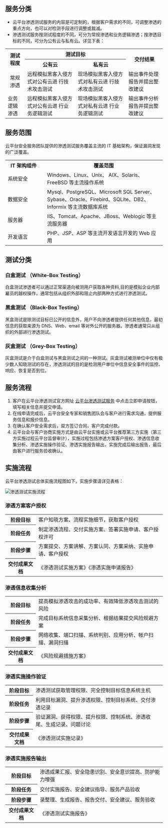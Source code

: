 ## 服务分类
- 云平台渗透测试服务的内容是可定制的，根据客户需求的不同，可调整渗透的重点方向，也可以对检测手段进行调整或裁减。
- 渗透测试服务按测试程度的不同，可分为常规渗透和业务逻辑渗透；按渗透目标的不同，可分为公有云与私有云。详见下表：

<table>
<tr align=center>
<th rowspan="2"> <b>测试程度</b>  </th>
<th colspan="2" > <b>测试目标</b> </th>
<th rowspan="2"> <b>交付结果</b></th>
</tr>
<tr align=center>
<th><b>公有云</b></th>
<th><b>私有云</b></th>
</tr>
<tr>
<td align=center>常规渗透</td>
<td>远程模拟黑客入侵方式对公有云进
行技术攻击测试</td>
<td>现场模拟黑客入侵方式对私有云进
行技术攻击测试</td>
<td>输出事件处理报告并提出整改建议</td>
</tr>
<tr>
<td>业务逻辑渗透</td>
<td>远程模拟黑客入侵方式对公有云进
行业务逻辑测试</td>
<td>现场模拟黑客入侵方式对私有云进
行业务逻辑测试</td>
<td>输出事件分析报告并提出整改建议</td>
</tr>
</table>

## 服务范围
云平台安全服务团队提供的渗透测试服务覆盖主流的 IT 基础架构，保证漏洞发现的广泛覆盖。
<table>
<tbody><tr>
<th width=110> <b>IT 架构组件</b>  </th>
<th  > <b>覆盖范围</b> </th>
</tr>
<tr>
<td>系统安全</td>
<td>Windows、Linux、Unix、 AIX、Solaris、FreeBSD 等主流操作系统</td>
</tr>
<tr>
<td>数据安全</td>
<td>Mysql、PostgreSQL、Microsoft SQL Server、Sybase、Oracle、Firebird、SQLite、DB2、Informix 等主流数据库系统</td>
</tr>
<tr>
<td>服务器</td>
<td>IIS、Tomcat、Apache、JBoss、Weblogic 等主流服务器</td>
</tr>
<tr>
<td>开发语言</td>
<td>PHP、JSP、ASP 等主流开发语言开发的 Web 应用</td>
</tr>
</tbody></table>

## 测试分类
### 白盒测试 （White-Box Testing）
白盒测试渗透者可以通过正常渠道向被测用户获取各种资料,目的是模拟企业内部雇员的越权操作，通常包括从组织外部和阻止内部两种方式进行渗透测试。
### 黑盒测试 （Black-Box Testing）
黑盒测试是除测试目标已公开的信息外，用户不向渗透者提供任何其他信息，最初信息的获取来源为 DNS、Web、email 等对外公开的服务器。渗透者通常只从组织的外部进行渗透测试。
### 灰盒测试 （Grey-Box Testing）
灰盒测试是介于白盒测试与黑盒测试之间的一种测试。灰盒测试被测单位中仅有极少数人知晓测试的存在，渗透测试的目的是检测用户单位中信息安全事件的监控、响应、恢复是否到位。

## 服务流程
1. 客户在云平台渗透测试官方网址 [云平台渗透测试服务](http://tce.fsphere.cn/product/pt) 中点击立即申请按钮，填写相关信息并提交申请。
2. 在线申请完成后，云平台安全专家和销售团队会与客户进行需求沟通，提供服务信息和报价信息。
3. 在确认客户安全需求后，双方签订合同，客户完成付款。
4. 云平台会与客户协商实施方式是由云平台实施或云平台推荐第三方实施（第三方实施过程云平台监督审计），实施过程包括渗透方案客户授权、渗透信息收集分析、渗透实施操作验证、渗透实施报告输出，实施完成后输出报告，最后由客户进行服务验收确认。

## 实施流程
云平台渗透测试总体实施流程图如下，实施步骤请详见表格：

![渗透测试实施流程](http://imgcache.tce.fsphere.cn/image/mc.qcloudimg.com/static/img/52f209216dd96eb602fd82897704664a/image.png)
### 渗透方案客户授权    
<table>
<tr>
<th > <b>阶段目标</b>  </th>
<td > 客户知晓方案、流程实施细节，获取客户授权</td>
</tr>
<tr>
<th > <b>阶段任务</b> </th>
<td>制定渗透流程、交付实施方案、签署实施申请、客户授权许可</td>
</tr>
<tr>
<th > <b>阶段步骤</b> </th>
<td>方案提交、方案讲解、方案认同、方案采纳、实施申请、客户授权</td>
</tr>
<tr>
<th > <b>交付成果文档</b> </th>
<td>《渗透测试实施方案》《渗透实施申请报告》</td>
</tr>
</table>

### 渗透信息收集分析
<table>
<tr>
<th > <b>阶段目标</b>  </th>
<td > 提高模拟渗透攻击的成功率、有效降低渗透攻击测试的风险</td>
</tr>
<tr>
<th > <b>阶段任务</b> </th>
<td>完成目标系统信息采集分析、根据结果提交风险规避方案</td>
</tr>
<tr>
<th > <b>阶段步骤</b> </th>
<td>网络收集、端口扫描、系统判别、应用分析、帐户扫描、漏洞扫描</td>
</tr>
<tr>
<th > <b>交付成果文档</b> </th>
<td>《风险规避措施方案》</td>
</tr>
</table>

### 渗透实施操作验证
<table>
<tr>
<th > <b>阶段目标</b>  </th>
<td > 渗透测试获取管理权限、完全控制目标信息系统主机</td>
</tr>
<tr>
<th > <b>阶段任务</b> </th>
<td>利用目标漏洞、提升渗透权限、控制目标系统、交付渗透记录</td>
</tr>
<tr>
<th > <b>阶段步骤</b> </th>
<td>验证漏洞、获得权限、提升权限、控制系统、渗透收尾、生成记录、问题讨论</td>
</tr>
<tr>
<th > <b>交付成果文档</b> </th>
<td>《渗透测试实施记录》</td>
</tr>
</table>

### 渗透实施报告输出
<table>
<tr>
<th > <b>阶段目标</b>  </th>
<td > 渗透成果汇报、安全隐患识别、安全意识提高、防护能力增强</td>
</tr>
<tr>
<th > <b>阶段任务</b> </th>
<td>交付实施报告、安全建议指导、服务产品验收</td>
</tr>
<tr>
<th > <b>阶段步骤</b> </th>
<td>录整理、生成报告、报告交付、安全建议、服务验收</td>
</tr>
<tr>
<th > <b>交付成果文档</b> </th>
<td>《渗透测试实施报告》</td>
</tr>
</table>
